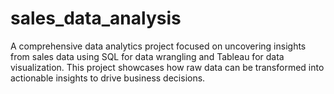 # sales_data_analysis
A comprehensive data analytics project focused on uncovering insights from sales data using SQL for data wrangling and Tableau for data visualization. This project showcases how raw data can be transformed into actionable insights to drive business decisions.

